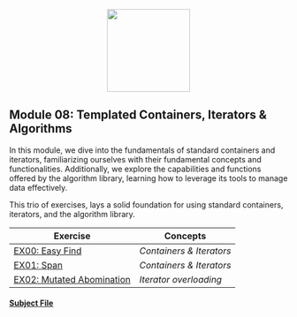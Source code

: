 <div align=center>
    <img src="https://cdn.jsdelivr.net/gh/devicons/devicon/icons/cplusplus/cplusplus-original.svg" width="150" height="150" />
</div>


## Module 08: Templated Containers, Iterators & Algorithms  

In this module, we dive into the fundamentals of standard containers and iterators, familiarizing ourselves with their fundamental concepts and functionalities. Additionally, we explore the capabilities and functions offered by the algorithm library, learning how to leverage its tools to manage data effectively.  

This trio of exercises, lays a solid foundation for using standard containers, iterators, and the algorithm library.

| Exercise                                       | Concepts                       |
| -----------------------------------------------| ------------------------------- |
| [EX00: Easy Find](https://github.com/arommers/CPP_Modules/blob/master/08/ex00/README.md) | *Containers & Iterators* |
| [EX01: Span](https://github.com/arommers/CPP_Modules/blob/master/08/ex01/README.md) | *Containers & Iterators* |
| [EX02: Mutated Abomination](https://github.com/arommers/CPP_Modules/blob/master/08/ex02/README.md) | *Iterator overloading* |

#### [Subject File](https://cdn.intra.42.fr/pdf/pdf/82550/en.subject.pdf)

